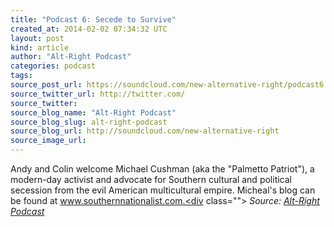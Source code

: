 ```yaml
---
title: "Podcast 6: Secede to Survive"
created_at: 2014-02-02 07:34:32 UTC
layout: post
kind: article
author: "Alt-Right Podcast"
categories: podcast
tags: 
source_post_url: https://soundcloud.com/new-alternative-right/podcast6
source_twitter_url: http://twitter.com/
source_twitter: 
source_blog_name: "Alt-Right Podcast"
source_blog_slug: alt-right-podcast
source_blog_url: http://soundcloud.com/new-alternative-right
source_image_url: 
---
```

Andy and Colin welcome Michael Cushman (aka the "Palmetto Patriot"), a modern-day activist and advocate for Southern cultural and political secession from the evil American multicultural empire. Micheal's blog can be found at www.southernnationalist.com.<div class="">
    <i>Source: <a href="http://soundcloud.com/new-alternative-right">Alt-Right Podcast</a></i>
</div>
